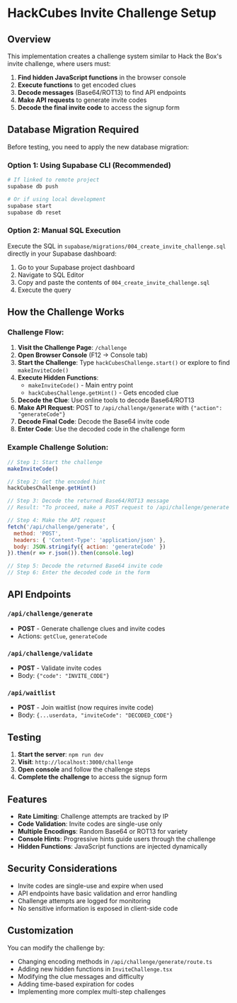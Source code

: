 # HackCubes Invite Challenge Setup

## Overview

This implementation creates a challenge system similar to Hack the Box's invite challenge, where users must:

1. **Find hidden JavaScript functions** in the browser console
2. **Execute functions** to get encoded clues  
3. **Decode messages** (Base64/ROT13) to find API endpoints
4. **Make API requests** to generate invite codes
5. **Decode the final invite code** to access the signup form

## Database Migration Required

Before testing, you need to apply the new database migration:

### Option 1: Using Supabase CLI (Recommended)
```bash
# If linked to remote project
supabase db push

# Or if using local development
supabase start
supabase db reset
```

### Option 2: Manual SQL Execution
Execute the SQL in `supabase/migrations/004_create_invite_challenge.sql` directly in your Supabase dashboard:

1. Go to your Supabase project dashboard
2. Navigate to SQL Editor
3. Copy and paste the contents of `004_create_invite_challenge.sql`
4. Execute the query

## How the Challenge Works

### Challenge Flow:

1. **Visit the Challenge Page**: `/challenge`
2. **Open Browser Console** (F12 → Console tab)
3. **Start the Challenge**: Type `hackCubesChallenge.start()` or explore to find `makeInviteCode()`
4. **Execute Hidden Functions**:
   - `makeInviteCode()` - Main entry point
   - `hackCubesChallenge.getHint()` - Gets encoded clue
5. **Decode the Clue**: Use online tools to decode Base64/ROT13
6. **Make API Request**: POST to `/api/challenge/generate` with `{"action": "generateCode"}`
7. **Decode Final Code**: Decode the Base64 invite code
8. **Enter Code**: Use the decoded code in the challenge form

### Example Challenge Solution:

```javascript
// Step 1: Start the challenge
makeInviteCode()

// Step 2: Get the encoded hint
hackCubesChallenge.getHint()

// Step 3: Decode the returned Base64/ROT13 message
// Result: "To proceed, make a POST request to /api/challenge/generate with action: 'generateCode'"

// Step 4: Make the API request
fetch('/api/challenge/generate', {
  method: 'POST',
  headers: { 'Content-Type': 'application/json' },
  body: JSON.stringify({ action: 'generateCode' })
}).then(r => r.json()).then(console.log)

// Step 5: Decode the returned Base64 invite code
// Step 6: Enter the decoded code in the form
```

## API Endpoints

### `/api/challenge/generate`
- **POST** - Generate challenge clues and invite codes
- Actions: `getClue`, `generateCode`

### `/api/challenge/validate` 
- **POST** - Validate invite codes
- Body: `{"code": "INVITE_CODE"}`

### `/api/waitlist`
- **POST** - Join waitlist (now requires invite code)
- Body: `{...userdata, "inviteCode": "DECODED_CODE"}`

## Testing

1. **Start the server**: `npm run dev`
2. **Visit**: `http://localhost:3000/challenge`
3. **Open console** and follow the challenge steps
4. **Complete the challenge** to access the signup form

## Features

- **Rate Limiting**: Challenge attempts are tracked by IP
- **Code Validation**: Invite codes are single-use only
- **Multiple Encodings**: Random Base64 or ROT13 for variety
- **Console Hints**: Progressive hints guide users through the challenge
- **Hidden Functions**: JavaScript functions are injected dynamically

## Security Considerations

- Invite codes are single-use and expire when used
- API endpoints have basic validation and error handling
- Challenge attempts are logged for monitoring
- No sensitive information is exposed in client-side code

## Customization

You can modify the challenge by:
- Changing encoding methods in `/api/challenge/generate/route.ts`
- Adding new hidden functions in `InviteChallenge.tsx`
- Modifying the clue messages and difficulty
- Adding time-based expiration for codes
- Implementing more complex multi-step challenges
